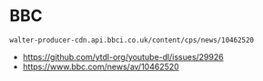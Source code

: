 # BBC

~~~
walter-producer-cdn.api.bbci.co.uk/content/cps/news/10462520
~~~

- https://github.com/ytdl-org/youtube-dl/issues/29926
- https://www.bbc.com/news/av/10462520

